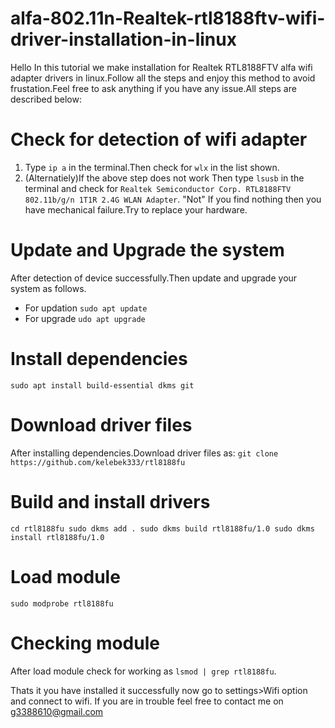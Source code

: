# alfa-802.11n-Realtek-rtl8188ftv-wifi-driver-installation-in-linux
Hello In this tutorial we make installation for Realtek RTL8188FTV alfa wifi adapter drivers in linux.Follow all the steps and enjoy this method to avoid frustation.Feel free to ask anything if you have any issue.All steps are described below:
# Check for detection of wifi adapter
1. Type `ip a` in the terminal.Then check for `wlx` in the list shown.
2. (Alternatiely)If the above step does not work Then type `lsusb` in the terminal and check for `Realtek Semiconductor Corp. RTL8188FTV 802.11b/g/n 1T1R 2.4G WLAN Adapter`.
"Not" If you find nothing then you have mechanical failure.Try to replace your hardware.
# Update and Upgrade the system
After detection of device successfully.Then update and upgrade your system as follows.
- For updation
  `sudo apt update`
- For upgrade
   `udo apt upgrade`
# Install dependencies
`sudo apt install build-essential dkms git`
# Download driver files
After installing dependencies.Download driver files as: 
 `git clone https://github.com/kelebek333/rtl8188fu`
# Build and install drivers
`cd rtl8188fu
sudo dkms add .
sudo dkms build rtl8188fu/1.0
sudo dkms install rtl8188fu/1.0`
# Load module
`sudo modprobe rtl8188fu`
# Checking module
After load module check for working as `lsmod | grep rtl8188fu`.

Thats it you have installed it successfully now go to settings>Wifi option and connect to wifi.
If you are in trouble feel free to contact me on g3388610@gmail.com

